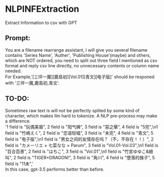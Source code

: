 # NLPINFExtraction
Extract Information to csv with GPT  
## Prompt:  
You are a filename rearrange assistant, I will give you several filename contains 'Series Name', 'Auther', 'Publishing House'(maybe) and others, which are NOT ordered, you need to split out three field I mentioned as csv format and reply csv line directly, no unnecessary contents or column name needed.  
For Example,'[三坪一魔][鹿島初][Vol.01][青文][电子版]' should be responed with '三坪一魔,鹿島初,青文'.
## TO-DO:  
Sometimes raw text is will not be perfectly splited by some kind of character, which makes llm hard to tokenize. A NLP pre-process may make a difference.  
'1 field is "玩偶美眉", 2 field is "阳气婢", 3 field is "惡之華", 4 field is "5完",\n1 field is "竹嶋えく", 2 field is "恋语轻唱", 3 field is "未完", 4 field is "青文", 5 field is "电子版",\n1 field is "男女之间的友情存在吗？（不，不存在！！）", 2 field is "カメーリエ × 七菜なな × Parum", 3 field is "Vol.01-Vol.03",\n1 field is "百合百景", 2 field is "はちこ", 3 field is "Vol.01",\n1 field is "竹宮ゆゆこ&絕叫", 2 field is "TIGER×DRAGON!", 3 field is "角川", 4 field is "堕落的猴子", 5 field is "11未",'  
In this case, gpt-3.5 performs better than before.